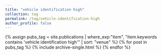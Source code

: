 ```yaml
---
title: "vehicle identification high"
collection: tag
permalink: /tag/vehicle-identification-high
author_profile: false
---
```

{% assign pubs_tag = site.publications | where_exp:"item", "item.keywords contains 'vehicle identification high'" | sort: "venue" %}
{% for post in pubs_tag %}
  {% include archive-single.html %}
{% endfor %}